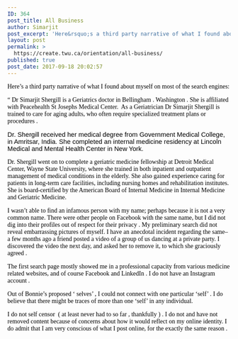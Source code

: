 ```yaml
---
ID: 364
post_title: All Business
author: Simarjit
post_excerpt: 'Here&rsquo;s a third party narrative of what I found about myself on most of the search engines: &ldquo; Dr Simarjit [&hellip;]'
layout: post
permalink: >
  https://create.twu.ca/orientation/all-business/
published: true
post_date: 2017-09-18 20:02:57
---
```

<p><span style="color: #000000;font-family: Calibri">Here’s a third party narrative of what I found about myself on most of the search engines: </span></p>
<p><span style="color: #000000;font-family: Calibri">“ Dr Simarjit Shergill is a Geriatrics doctor in Bellingham . Washington . She is affiliated with Peacehealth St Josephs Medical Center.  As a Geriatrician Dr Simarjit Shergill is trained to care for aging adults, who often require specialized treatment plans or procedures . </span></p>
<p><span style="margin: 0px;font-family: 'Calibri',sans-serif;font-size: 11pt"><span style="color: #000000">Dr. Shergill received her medical degree from Government Medical College, in Amritsar, India. She completed an internal medicine residency at Lincoln Medical and Mental Health Center in New York. </span></span></p>
<p><span style="color: #000000;font-family: Calibri">Dr. Shergill went on to complete a geriatric medicine fellowship at Detroit Medical Center, Wayne State University, where she trained in both inpatient and outpatient management of medical conditions in the elderly. She also gained experience caring for patients in long-term care facilities, including nursing homes and rehabilitation institutes. She is board-certified by the American Board of Internal Medicine in Internal Medicine and Geriatric Medicine. </span></p>
<p><span style="color: #000000;font-family: Calibri">I wasn’t able to find an infamous person with my name; perhaps because it is not a very common name. There were other people on Facebook with the same name, but I did not dig into their profiles out of respect for their privacy . My preliminary search did not reveal embarrassing pictures of myself. I have an anecdotal incident regarding the same– a few months ago a friend posted a video of a group of us dancing at a private party. I discovered the video the next day, and asked her to remove it, to which she graciously agreed . </span></p>
<p><span style="color: #000000;font-family: Calibri">The first search page mostly showed me in a professional capacity from various medicine related websites, and of course Facebook and LinkedIn . I do not have an Instagram account . </span></p>
<p><span style="color: #000000;font-family: Calibri">Out of Bonnie’s proposed ‘ selves’ , I could not connect with one particular ‘self’ . I do believe that there might be traces of more than one ‘self’ in any individual. </span></p>
<p><span style="color: #000000;font-family: Calibri">I do not self censor  ( at least never had to so far , thankfully ) . I do not and have not removed content because of concerns about how it would reflect on my online identity. I do admit that I am very conscious of what I post online, for the exactly the same reason . </span></p>
<p><span style="color: #000000;font-family: Calibri"> </span></p>